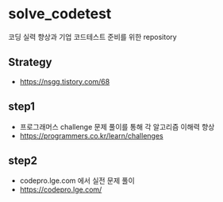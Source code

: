 # solve_codetest
코딩 실력 향상과 기업 코드테스트 준비를 위한 repository

## Strategy
- https://nsgg.tistory.com/68

## step1
- 프로그래머스 challenge 문제 풀이를 통해 각 알고리즘 이해력 향상
- https://programmers.co.kr/learn/challenges

## step2
- codepro.lge.com 에서 실전 문제 풀이
- https://codepro.lge.com/
